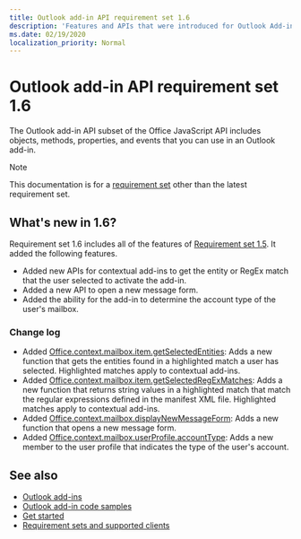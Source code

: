 ```yaml
---
title: Outlook add-in API requirement set 1.6
description: 'Features and APIs that were introduced for Outlook Add-ins and the Office JavaScript APIs as part of Mailbox API 1.6.'
ms.date: 02/19/2020
localization_priority: Normal
---
```


# Outlook add-in API requirement set 1.6

The Outlook add-in API subset of the Office JavaScript API includes objects, methods, properties, and events that you can use in an Outlook add-in.

> [!NOTE]
> This documentation is for a [requirement set](../../requirement-sets/outlook-api-requirement-sets.md) other than the latest requirement set.

## What's new in 1.6?

Requirement set 1.6 includes all of the features of [Requirement set 1.5](../requirement-set-1.5/outlook-requirement-set-1.5.md). It added the following features.

- Added new APIs for contextual add-ins to get the entity or RegEx match that the user selected to activate the add-in.
- Added a new API to open a new message form.
- Added the ability for the add-in to determine the account type of the user's mailbox.

### Change log

- Added [Office.context.mailbox.item.getSelectedEntities](office.context.mailbox.item.md#methods): Adds a new function that gets the entities found in a highlighted match a user has selected. Highlighted matches apply to contextual add-ins.
- Added [Office.context.mailbox.item.getSelectedRegExMatches](office.context.mailbox.item.md#methods): Adds a new function that returns string values in a highlighted match that match the regular expressions defined in the manifest XML file. Highlighted matches apply to contextual add-ins.
- Added [Office.context.mailbox.displayNewMessageForm](office.context.mailbox.md#methods): Adds a new function that opens a new message form.
- Added [Office.context.mailbox.userProfile.accountType](/javascript/api/outlook/office.userprofile?view=outlook-js-1.6&preserve-view=true#accounttype): Adds a new member to the user profile that indicates the type of the user's account.

## See also

- [Outlook add-ins](../../../outlook/outlook-add-ins-overview.md)
- [Outlook add-in code samples](https://developer.microsoft.com/outlook/gallery/?filterBy=Outlook,Samples,Add-ins)
- [Get started](../../../quickstarts/outlook-quickstart.md)
- [Requirement sets and supported clients](../../requirement-sets/outlook-api-requirement-sets.md)
